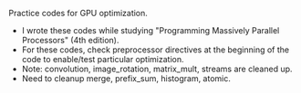 Practice codes for GPU optimization.
- I wrote these codes while studying "Programming Massively Parallel Processors" (4th edition).
- For these codes, check preprocessor directives at the beginning of the code to enable/test particular optimization.
- Note: convolution, image_rotation, matrix_mult, streams are cleaned up.
- Need to cleanup merge, prefix_sum, histogram, atomic.
